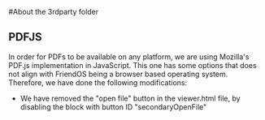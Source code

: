 #About the 3rdparty folder

PDFJS
-----

In order for PDFs to be available on any platform, we are using Mozilla's PDF.js
implementation in JavaScript. This one has some options that does not align with
FriendOS  being a browser  based operating system.  Therefore, we  have done the
following modifications:

 * We have removed the "open file" button in the viewer.html file, by disabling
   the block with button ID "secondaryOpenFile"


